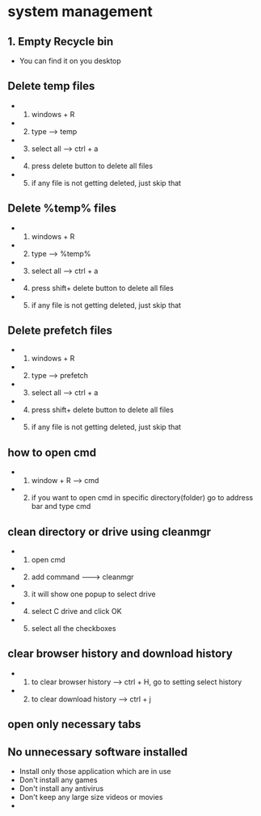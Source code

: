 # system management

## 1. Empty Recycle bin

- You can find it on you desktop

## Delete temp files

- 1.  windows + R
- 2.  type --> temp
- 3.  select all --> ctrl + a
- 4.  press delete button to delete all files
- 5.  if any file is not getting deleted, just skip that

## Delete %temp% files

- 1.  windows + R
- 2.  type --> %temp%
- 3.  select all --> ctrl + a
- 4.  press shift+ delete button to delete all files
- 5.  if any file is not getting deleted, just skip that

## Delete prefetch files

- 1.  windows + R
- 2.  type --> prefetch
- 3.  select all --> ctrl + a
- 4.  press shift+ delete button to delete all files
- 5.  if any file is not getting deleted, just skip that

## how to open cmd

- 1. window + R --> cmd
- 2. if you want to open cmd in specific directory(folder)
     go to address bar and type cmd

## clean directory or drive using cleanmgr

- 1. open cmd
- 2. add command ---> cleanmgr
- 3. it will show one popup to select drive
- 4. select C drive and click OK
- 5. select all the checkboxes

## clear browser history and download history

- 1. to clear browser history --> ctrl + H,
     go to setting select history
- 2. to clear download history --> ctrl + j

## open only necessary tabs

## No unnecessary software installed

- Install only those application which are in use
- Don't install any games
- Don't install any antivirus
- Don't keep any large size videos or movies
- 
